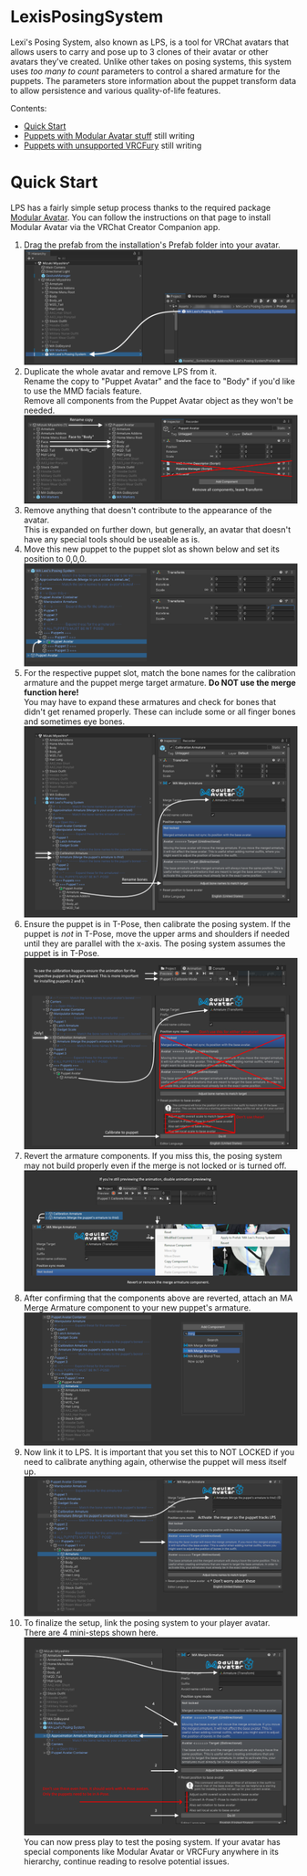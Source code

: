 # LexisPosingSystem
Lexi's Posing System, also known as LPS, is a tool for VRChat avatars that allows users to carry and pose up to 3 clones of their avatar or other avatars they've created.
Unlike other takes on posing systems, this system uses _too many to count_ parameters to control a shared armature for the puppets. The parameters store information about the puppet transform data to allow persistence and various quality-of-life features.

Contents:
- [Quick Start](https://github.com/IlexisTheMadcat/LexisPosingSystem/tree/main?tab=readme-ov-file#quick-start)
- [Puppets with Modular Avatar stuff](...) still writing
- [Puppets with unsupported VRCFury](...) still writing
# Quick Start
LPS has a fairly simple setup process thanks to the required package [Modular Avatar](https://modular-avatar.nadena.dev/docs/intro). You can follow the instructions on that page to install Modular Avatar via the VRChat Creator Companion app. 
1) Drag the prefab from the installation's Prefab folder into your avatar.
   ![Image 1](https://raw.githubusercontent.com/IlexisTheMadcat/LexisPosingSystem/refs/heads/main/readme%20images/LPS-Readme1.png)
2) Duplicate the whole avatar and remove LPS from it. \
   Rename the copy to "Puppet Avatar" and the face to "Body" if you'd like to use the MMD facials feature. \
   Remove all components from the Puppet Avatar object as they won't be needed.
   ![Image 2](https://raw.githubusercontent.com/IlexisTheMadcat/LexisPosingSystem/refs/heads/main/readme%20images/LPS-Readme2rev1.png)
4) Remove anything that doesn't contribute to the appearance of the avatar. \
   This is expanded on further down, but generally, an avatar that doesn't have any special tools should be useable as is.
5) Move this new puppet to the puppet slot as shown below and set its position to 0,0,0.
   ![Image 3](https://raw.githubusercontent.com/IlexisTheMadcat/LexisPosingSystem/refs/heads/main/readme%20images/LPS-Readme3.png)
6) For the respective puppet slot, match the bone names for the calibration armature and the puppet merge target armature. **Do NOT use the merge function here!** \
   You may have to expand these armatures and check for bones that didn't get renamed properly. These can include some or all finger bones and sometimes eye bones. 
   ![Image 4](https://raw.githubusercontent.com/IlexisTheMadcat/LexisPosingSystem/refs/heads/main/readme%20images/LPS-Readme4.png)
7) Ensure the puppet is in T-Pose, then calibrate the posing system. If the puppet is _not_ in T-Pose, move the upper arms and shoulders if needed until they are parallel with the x-axis. The posing system assumes the puppet is in T-Pose.
   ![Image 5](https://raw.githubusercontent.com/IlexisTheMadcat/LexisPosingSystem/refs/heads/main/readme%20images/LPS-Readme5.png)
8) Revert the armature components. If you miss this, the posing system may not build properly even if the merge is not locked or is turned off.
   ![Image 6](https://raw.githubusercontent.com/IlexisTheMadcat/LexisPosingSystem/refs/heads/main/readme%20images/LPS-Readme6.png)
9) After confirming that the components above are reverted, attach an MA Merge Armature component to your new puppet's armature.
   ![Image 7](https://raw.githubusercontent.com/IlexisTheMadcat/LexisPosingSystem/refs/heads/main/readme%20images/LPS-Readme7.png)
10) Now link it to LPS. It is important that you set this to NOT LOCKED if you need to calibrate anything again, otherwise the puppet will mess itself up.
    ![Image 8](https://raw.githubusercontent.com/IlexisTheMadcat/LexisPosingSystem/refs/heads/main/readme%20images/LPS-Readme8rev1.png)
11) To finalize the setup, link the posing system to your player avatar. \
    There are 4 mini-steps shown here.
    ![Image 9](https://raw.githubusercontent.com/IlexisTheMadcat/LexisPosingSystem/refs/heads/main/readme%20images/LPS-Readme9.png)
You can now press play to test the posing system. If your avatar has special components like Modular Avatar or VRCFury anywhere in its hierarchy, continue reading to resolve potential issues.
